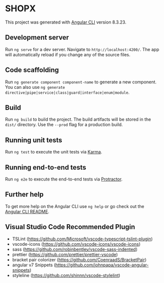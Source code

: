 # SHOPX

This project was generated with [Angular CLI](https://github.com/angular/angular-cli) version 8.3.23.

## Development server

Run `ng serve` for a dev server. Navigate to `http://localhost:4200/`. The app will automatically reload if you change any of the source files.

## Code scaffolding

Run `ng generate component component-name` to generate a new component. You can also use `ng generate directive|pipe|service|class|guard|interface|enum|module`.

## Build

Run `ng build` to build the project. The build artifacts will be stored in the `dist/` directory. Use the `--prod` flag for a production build.

## Running unit tests

Run `ng test` to execute the unit tests via [Karma](https://karma-runner.github.io).

## Running end-to-end tests

Run `ng e2e` to execute the end-to-end tests via [Protractor](http://www.protractortest.org/).

## Further help

To get more help on the Angular CLI use `ng help` or go check out the [Angular CLI README](https://github.com/angular/angular-cli/blob/master/README.md).

## Visual Studio Code Recommended Plugin 
- TSLint (https://github.com/Microsoft/vscode-typescript-tslint-plugin)
- vscode-icons (https://github.com/vscode-icons/vscode-icons)
- sass (https://github.com/robinbentley/vscode-sass-indented)
- prettier (https://github.com/prettier/prettier-vscode)
- bracket pair colorizer (https://github.com/CoenraadS/BracketPair)
- angular v7 Snippets  (https://github.com/johnpapa/vscode-angular-snippets)
- styleline (https://github.com/shinnn/vscode-stylelint)
